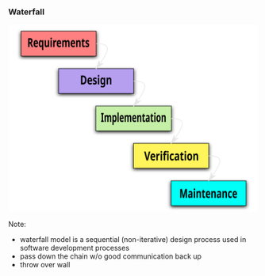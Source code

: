 ### Waterfall <!-- .element style="margin:0" -->

![Waterfall Model](img/waterfall.svg) <!-- .element style="border:0;background-color:transparent;height:9em;margin-top:0;box-shadow:none;margin-bottom:-3em" -->

Note:
* waterfall model is a sequential (non-iterative) design process used in software development processes
* pass down the chain w/o good communication back up
* throw over wall

